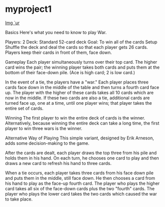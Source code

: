 # myproject1

[Img    `ur](https://i.imgur.com/uTyBGmK.png?1)





Basics
Here's what you need to know to play War.


Players: 2
Deck: Standard 52-card deck
Goal: To win all of the cards
Setup
Shuffle the deck and deal the cards so that each player gets 26 cards. Players keep their cards in front of them, face down.

Gameplay
Each player simultaneously turns over their top card. The higher card wins the pair; the winning player takes both cards and puts them at the bottom of their face-down pile. (Ace is high card; 2 is low card.)

In the event of a tie, the players have a "war." Each player places three cards face down in the middle of the table and then turns a fourth card face up. The player with the higher of these cards takes all 10 cards which are now in the middle. If these two cards are also a tie, additional cards are turned face up, one at a time, until one player wins; that player takes the entire set of cards.

Winning
The first player to win the entire deck of cards is the winner. Alternatively, because winning the entire deck can take a long time, the first player to win three wars is the winner.

Alternative Way of Playing
This simple variant, designed by Erik Arneson, adds some decision-making to the game.

After the cards are dealt, each player draws the top three from his pile and holds them in his hand. On each turn, he chooses one card to play and then draws a new card to refresh his hand to three cards.

When a tie occurs, each player takes three cards from his face down pile and puts them in the middle, still face down. He then chooses a card from his hand to play as the face-up fourth card. The player who plays the higher card takes all six of the face-down cards plus the two "fourth" cards. The player who plays the lower card takes the two cards which caused the war to take place.

